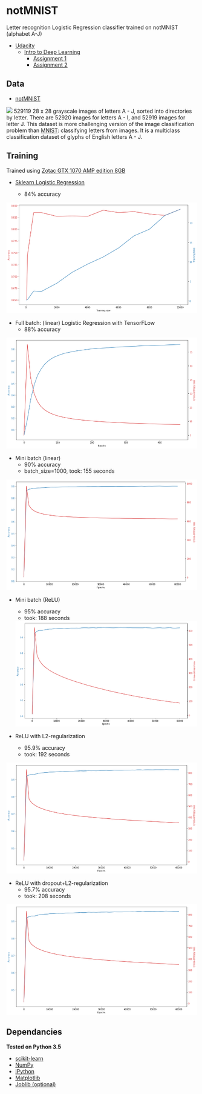# notMNIST
Letter recognition Logistic Regression classifier trained on notMNIST (alphabet A-J)

- <a href="https://www.udacity.com/">Udacity</a>
  - <a href="https://classroom.udacity.com/courses/ud730"> Intro to Deep Learning</a>
    - <a href="https://github.com/tensorflow/tensorflow/blob/master/tensorflow/examples/udacity/1_notmnist.ipynb">Assignment 1</a>
    - <a href="https://github.com/tensorflow/tensorflow/blob/master/tensorflow/examples/udacity/2_fullyconnected.ipynb">Assignment 2</a>

## Data
- <a href="http://yaroslavvb.com/upload/notMNIST/"> notMNIST </a>
<img src="https://lh4.googleusercontent.com/proxy/b94FV3AHSfDPdqNvd0PXCXnQLzSZquHEoQqziiMTHOvbuVP3xIjVH92yYzpOCCqqnUOS0PjjFDjMawC905m19Rs=w1200-h630-p-k-no-nu">
529119 28 x 28 grayscale images of letters A - J, sorted into directories by letter. There are 52920 images for letters A - I, and 52919 images for letter J. This dataset is more challenging version of the image classification problem than <a href="http://yann.lecun.com/exdb/mnist/">MNIST</a>: classifying letters from images. It is a multiclass classification dataset of glyphs of English letters A - J.

## Training

Trained using <a href="https://www.zotac.com/sg/product/graphics_card/zotac-geforce-gtx-1070-amp-edition">  Zotac GTX 1070 AMP edition 8GB </a>

- <a href="http://scikit-learn.org/stable/modules/generated/sklearn.linear_model.LogisticRegression.html"> Sklearn Logistic Regression </a>

  - 84% accuracy

<img src="https://github.com/AmmarRashed/notMNIST/blob/master/misc/sklearn_perf.png?raw=true">

- Full batch: (linear) Logistic Regression with TensorFLow
  - 88% accuracy

<img src="https://github.com/AmmarRashed/notMNIST/blob/master/misc/tf_perf_fullbatch.png?raw=true">

- Mini batch (linear)
  - 90% accuracy
  - batch_size=1000, took: 155 seconds
  
<img src="https://github.com/AmmarRashed/notMNIST/blob/master/misc/single_layer_lr.png?raw=true">

- Mini batch (ReLU)
  - 95% accuracy
  - took: 188 seconds
  <img src="https://github.com/AmmarRashed/notMNIST/blob/master/misc/tf_relu_l2_reg.png?raw=true">

- ReLU with L2-regularization
  - 95.9% accuracy
  - took: 192 seconds
<img src="https://github.com/AmmarRashed/notMNIST/blob/master/misc/tf_relu_dropout.png?raw=true">


- ReLU with dropout+L2-regularization
  - 95.7% accuracy
  - took: 208 seconds
<img src="https://github.com/AmmarRashed/notMNIST/blob/master/misc/tf_relu_dropout.png?raw=true">

## Dependancies

**Tested on Python 3.5**
- <a href="http://scikit-learn.org/"> scikit-learn </a>
- <a href="http://www.numpy.org/"> NumPy </a>
- <a href="https://ipython.org/"> IPython</a>
- <a href="https://matplotlib.org/"> Matplotlib</a>
- <a href="https://pythonhosted.org/joblib/"> Joblib (optional)</a>
